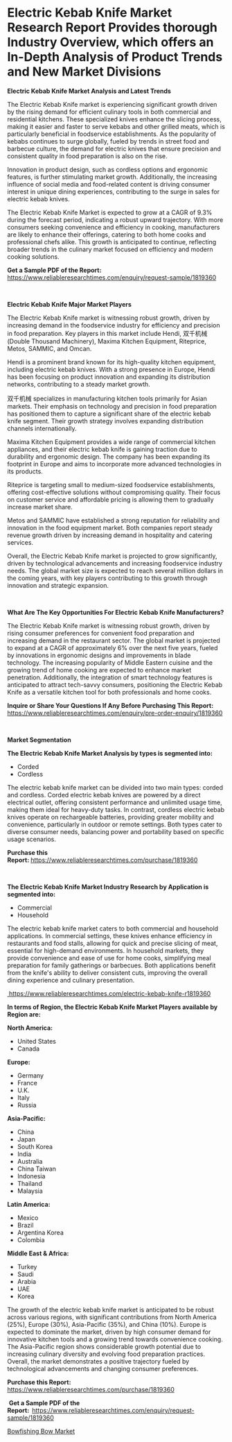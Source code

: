 <p><h1>Electric Kebab Knife Market Research Report Provides thorough Industry Overview, which offers an In-Depth Analysis of Product Trends and New Market Divisions</h1></p><p><strong>Electric Kebab Knife Market Analysis and Latest Trends</strong></p>
<p><p>The Electric Kebab Knife market is experiencing significant growth driven by the rising demand for efficient culinary tools in both commercial and residential kitchens. These specialized knives enhance the slicing process, making it easier and faster to serve kebabs and other grilled meats, which is particularly beneficial in foodservice establishments. As the popularity of kebabs continues to surge globally, fueled by trends in street food and barbecue culture, the demand for electric knives that ensure precision and consistent quality in food preparation is also on the rise.</p><p>Innovation in product design, such as cordless options and ergonomic features, is further stimulating market growth. Additionally, the increasing influence of social media and food-related content is driving consumer interest in unique dining experiences, contributing to the surge in sales for electric kebab knives. </p><p>The Electric Kebab Knife Market is expected to grow at a CAGR of 9.3% during the forecast period, indicating a robust upward trajectory. With more consumers seeking convenience and efficiency in cooking, manufacturers are likely to enhance their offerings, catering to both home cooks and professional chefs alike. This growth is anticipated to continue, reflecting broader trends in the culinary market focused on efficiency and modern cooking solutions.</p></p>
<p><strong>Get a Sample PDF of the Report:&nbsp;</strong> <a href="https://www.reliableresearchtimes.com/enquiry/request-sample/1819360?utm_campaign=2222&utm_medium=2&utm_source=Github&utm_content=ia&utm_term=04042025&utm_id=electric-kebab-knife">https://www.reliableresearchtimes.com/enquiry/request-sample/1819360</a></p>
<p>&nbsp;</p>
<p><strong>Electric Kebab Knife Major Market Players</strong></p>
<p><p>The Electric Kebab Knife market is witnessing robust growth, driven by increasing demand in the foodservice industry for efficiency and precision in food preparation. Key players in this market include Hendi, 双千机械 (Double Thousand Machinery), Maxima Kitchen Equipment, Riteprice, Metos, SAMMIC, and Omcan. </p><p>Hendi is a prominent brand known for its high-quality kitchen equipment, including electric kebab knives. With a strong presence in Europe, Hendi has been focusing on product innovation and expanding its distribution networks, contributing to a steady market growth.</p><p>双千机械 specializes in manufacturing kitchen tools primarily for Asian markets. Their emphasis on technology and precision in food preparation has positioned them to capture a significant share of the electric kebab knife segment. Their growth strategy involves expanding distribution channels internationally.</p><p>Maxima Kitchen Equipment provides a wide range of commercial kitchen appliances, and their electric kebab knife is gaining traction due to durability and ergonomic design. The company has been expanding its footprint in Europe and aims to incorporate more advanced technologies in its products.</p><p>Riteprice is targeting small to medium-sized foodservice establishments, offering cost-effective solutions without compromising quality. Their focus on customer service and affordable pricing is allowing them to gradually increase market share.</p><p>Metos and SAMMIC have established a strong reputation for reliability and innovation in the food equipment market. Both companies report steady revenue growth driven by increasing demand in hospitality and catering services.</p><p>Overall, the Electric Kebab Knife market is projected to grow significantly, driven by technological advancements and increasing foodservice industry needs. The global market size is expected to reach several million dollars in the coming years, with key players contributing to this growth through innovation and strategic expansion.</p></p>
<p>&nbsp;</p>
<p><strong>What Are The Key Opportunities For Electric Kebab Knife Manufacturers?</strong></p>
<p><p>The Electric Kebab Knife market is witnessing robust growth, driven by rising consumer preferences for convenient food preparation and increasing demand in the restaurant sector. The global market is projected to expand at a CAGR of approximately 6% over the next five years, fueled by innovations in ergonomic designs and improvements in blade technology. The increasing popularity of Middle Eastern cuisine and the growing trend of home cooking are expected to enhance market penetration. Additionally, the integration of smart technology features is anticipated to attract tech-savvy consumers, positioning the Electric Kebab Knife as a versatile kitchen tool for both professionals and home cooks.</p></p>
<p><strong>Inquire or Share Your Questions If Any Before Purchasing This Report:</strong> <a href="https://www.reliableresearchtimes.com/enquiry/pre-order-enquiry/1819360?utm_campaign=2222&utm_medium=2&utm_source=Github&utm_content=ia&utm_term=04042025&utm_id=electric-kebab-knife">https://www.reliableresearchtimes.com/enquiry/pre-order-enquiry/1819360</a></p>
<p>&nbsp;</p>
<p><strong>Market Segmentation</strong></p>
<p><strong>The Electric Kebab Knife Market Analysis by types is segmented into:</strong></p>
<p><ul><li>Corded</li><li>Cordless</li></ul></p>
<p><p>The electric kebab knife market can be divided into two main types: corded and cordless. Corded electric kebab knives are powered by a direct electrical outlet, offering consistent performance and unlimited usage time, making them ideal for heavy-duty tasks. In contrast, cordless electric kebab knives operate on rechargeable batteries, providing greater mobility and convenience, particularly in outdoor or remote settings. Both types cater to diverse consumer needs, balancing power and portability based on specific usage scenarios.</p></p>
<p><strong>Purchase this Report:&nbsp;</strong><a href="https://www.reliableresearchtimes.com/purchase/1819360?utm_campaign=2222&utm_medium=2&utm_source=Github&utm_content=ia&utm_term=04042025&utm_id=electric-kebab-knife">https://www.reliableresearchtimes.com/purchase/1819360</a></p>
<p>&nbsp;</p>
<p><strong>The Electric Kebab Knife Market Industry Research by Application is segmented into:</strong></p>
<p><ul><li>Commercial</li><li>Household</li></ul></p>
<p><p>The electric kebab knife market caters to both commercial and household applications. In commercial settings, these knives enhance efficiency in restaurants and food stalls, allowing for quick and precise slicing of meat, essential for high-demand environments. In household markets, they provide convenience and ease of use for home cooks, simplifying meal preparation for family gatherings or barbecues. Both applications benefit from the knife's ability to deliver consistent cuts, improving the overall dining experience and culinary presentation.</p></p>
<p><a href="https://www.reliableresearchtimes.com/electric-kebab-knife-r1819360?utm_campaign=2222&utm_medium=2&utm_source=Github&utm_content=ia&utm_term=04042025&utm_id=electric-kebab-knife">&nbsp;https://www.reliableresearchtimes.com/electric-kebab-knife-r1819360</a></p>
<p><strong>In terms of Region, the Electric Kebab Knife Market Players available by Region are:</strong></p>
<p>
    <p> <strong> North America: </strong>
        <ul>
            <li>United States</li>
            <li>Canada</li>
        </ul>
        </p> 
    <p> <strong> Europe: </strong>
        <ul>
            <li>Germany</li>
            <li>France</li>
            <li>U.K.</li>
            <li>Italy</li>
            <li>Russia</li>
        </ul>
        </p> 
    <p> <strong> Asia-Pacific: </strong>
        <ul>
            <li>China</li>
            <li>Japan</li>
            <li>South Korea</li>
            <li>India</li>
            <li>Australia</li>
            <li>China Taiwan</li>
            <li>Indonesia</li>
            <li>Thailand</li>
            <li>Malaysia</li>
        </ul>
        </p> 
    <p> <strong> Latin America: </strong>
        <ul>
            <li>Mexico</li>
            <li>Brazil</li>
            <li>Argentina Korea</li>
            <li>Colombia</li>
        </ul>
        </p> 
    <p> <strong> Middle East & Africa: </strong>
        <ul>
            <li>Turkey</li>
            <li>Saudi</li>
            <li>Arabia</li>
            <li>UAE</li>
            <li>Korea</li>
        </ul>
    </p>
    </p>
<p><p>The growth of the electric kebab knife market is anticipated to be robust across various regions, with significant contributions from North America (25%), Europe (30%), Asia-Pacific (35%), and China (10%). Europe is expected to dominate the market, driven by high consumer demand for innovative kitchen tools and a growing trend towards convenience cooking. The Asia-Pacific region shows considerable growth potential due to increasing culinary diversity and evolving food preparation practices. Overall, the market demonstrates a positive trajectory fueled by technological advancements and changing consumer preferences.</p></p>
<p><strong>Purchase this Report: </strong><a href="https://www.reliableresearchtimes.com/purchase/1819360?utm_campaign=2222&utm_medium=2&utm_source=Github&utm_content=ia&utm_term=04042025&utm_id=electric-kebab-knife">https://www.reliableresearchtimes.com/purchase/1819360</a></p>
<p>&nbsp;<strong>Get a Sample PDF of the Report:&nbsp;&nbsp;</strong><a href="https://www.reliableresearchtimes.com/enquiry/request-sample/1819360?utm_campaign=2222&utm_medium=2&utm_source=Github&utm_content=ia&utm_term=04042025&utm_id=electric-kebab-knife">https://www.reliableresearchtimes.com/enquiry/request-sample/1819360</a></p>
<p><strong></strong></p>
<p><p><a href="https://github.com/LilianFaulkner65/Market-Research-Report-List-2/blob/main/bowfishing-bow-market.md?utm_campaign=2222&utm_medium=2&utm_source=Github&utm_content=ia&utm_term=04042025&utm_id=electric-kebab-knife">Bowfishing Bow Market</a></p></p>